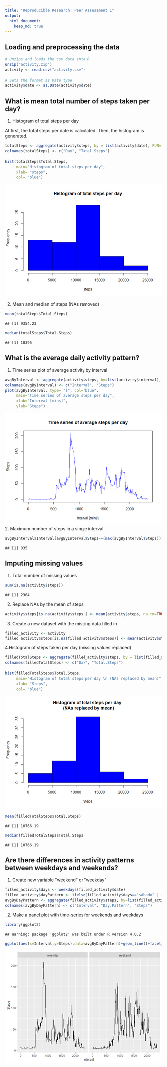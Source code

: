 ```yaml
---
title: "Reproducible Research: Peer Assessment 1"
output: 
  html_document:
    keep_md: true
---
```




## Loading and preprocessing the data


```r
# Unzips and loads the csv data into R
unzip("activity.zip")
activity <- read.csv("activity.csv")

# Sets the format as Date type
activity$date <- as.Date(activity$date)
```



## What is mean total number of steps taken per day?
1. Histogram of total steps per day

At first, the total steps per date is calculated. Then, the histogram is generated.


```r
totalSteps <- aggregate(activity$steps, by = list(activity$date), FUN= sum, na.rm=TRUE)
colnames(totalSteps) <- c("Day", "Total.Steps")

hist(totalSteps$Total.Steps,
     main="Histogram of total steps per day",
     xlab= "steps",
     col= "blue")
```

![](PA1_template_files/figure-html/histogram-1.png)<!-- -->

2. Mean and median of steps (NAs removed)


```r
mean(totalSteps$Total.Steps)
```

```
## [1] 9354.23
```

```r
median(totalSteps$Total.Steps)
```

```
## [1] 10395
```


## What is the average daily activity pattern?
1. Time series plot of average activity by interval


```r
avgByInterval <- aggregate(activity$steps, by=list(activity$interval), FUN=mean, na.rm=TRUE)
colnames(avgByInterval) <- c("Interval", "Steps")
plot(avgByInterval, type= "l", col="blue",
     main="Time series of average steps per day",
     xlab="Interval [mins]",
     ylab="Steps")
```

![](PA1_template_files/figure-html/timeseries-1.png)<!-- -->
2. Maximum number of steps in a single interval


```r
avgByInterval$Interval[avgByInterval$Steps==(max(avgByInterval$Steps))]
```

```
## [1] 835
```


## Imputing missing values

1. Total number of missing values


```r
sum(is.na(activity$steps))
```

```
## [1] 2304
```

2. Replace NAs by the mean of steps


```r
activity$steps[is.na(activity$steps)] <- mean(activity$steps, na.rm=TRUE)
```

3. Create a new dataset with the missing data filled in


```r
filled_activity <- activity
filled_activity$steps[is.na(filled_activity$steps)] <- mean(activity$steps, na.rm=TRUE) 
```

4.Histogram of steps taken per day (missing values replaced)


```r
filledTotalSteps <- aggregate(filled_activity$steps, by = list(filled_activity$date), FUN= sum, na.rm=TRUE)
colnames(filledTotalSteps) <- c("Day", "Total.Steps")

hist(filledTotalSteps$Total.Steps,
     main="Histogram of total steps per day \n (NAs replaced by mean)",
     xlab= "Steps",
     col= "blue")
```

![](PA1_template_files/figure-html/histogram2-1.png)<!-- -->

```r
mean(filledTotalSteps$Total.Steps)
```

```
## [1] 10766.19
```

```r
median(filledTotalSteps$Total.Steps)
```

```
## [1] 10766.19
```

## Are there differences in activity patterns between weekdays and weekends?

1. Create new variable "weekend" or "weekday"

```r
filled_activity$days <- weekdays(filled_activity$date)
filled_activity$dayPattern <- ifelse(filled_activity$days=="sábado" | filled_activity$days=="domingo", "weekend", "weekday")
avgByDayPattern <- aggregate(filled_activity$steps, by=list(filled_activity$interval, filled_activity$dayPattern), FUN=mean, na.rm= TRUE)
colnames(avgByDayPattern) <- c("Interval", "Day.Pattern", "Steps")
```

2. Make a panel plot with time-series for weekends and weekdays


```r
library(ggplot2)
```

```
## Warning: package 'ggplot2' was built under R version 4.0.2
```

```r
ggplot(aes(x=Interval,y=Steps),data=avgByDayPattern)+geom_line()+facet_wrap(~avgByDayPattern$Day.Pattern)
```

![](PA1_template_files/figure-html/finalPlot-1.png)<!-- -->

